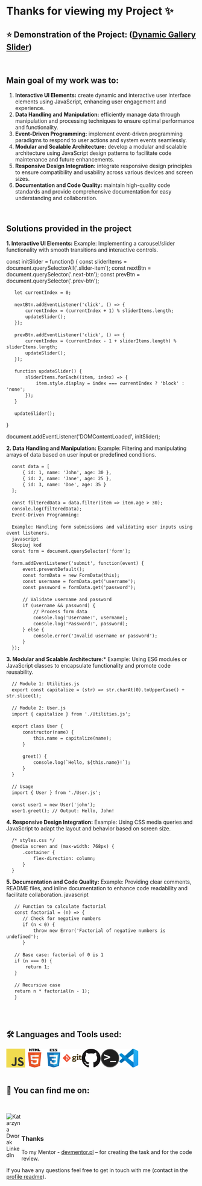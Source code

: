 # Thanks for viewing my Project ✨

## :star: Demonstration of the Project: ([Dynamic Gallery Slider](https://katarzynadworak.github.io/dynamic-gallery-slider/))
<br />

## Main goal of my work was to:
1. **Interactive UI Elements:** create dynamic and interactive user interface elements using JavaScript, enhancing user engagement and experience.
2. **Data Handling and Manipulation:** efficiently manage data through manipulation and processing techniques to ensure optimal performance and functionality.
3. **Event-Driven Programming:** implement event-driven programming paradigms to respond to user actions and system events seamlessly.
4. **Modular and Scalable Architecture:** develop a modular and scalable architecture using JavaScript design patterns to facilitate code maintenance and future enhancements.
5. **Responsive Design Integration:** integrate responsive design principles to ensure compatibility and usability across various devices and screen sizes.
6. **Documentation and Code Quality:** maintain high-quality code standards and provide comprehensive documentation for easy understanding and collaboration.
<br />

## Solutions provided in the project
**1. Interactive UI Elements:**
Example: Implementing a carousel/slider functionality with smooth transitions and interactive controls.

   const initSlider = function() {
       const sliderItems = document.querySelectorAll('.slider-item');
       const nextBtn = document.querySelector('.next-btn');
       const prevBtn = document.querySelector('.prev-btn');
       
       let currentIndex = 0;
       
       nextBtn.addEventListener('click', () => {
           currentIndex = (currentIndex + 1) % sliderItems.length;
           updateSlider();
       });
       
       prevBtn.addEventListener('click', () => {
           currentIndex = (currentIndex - 1 + sliderItems.length) % sliderItems.length;
           updateSlider();
       });
       
       function updateSlider() {
           sliderItems.forEach((item, index) => {
               item.style.display = index === currentIndex ? 'block' : 'none';
           });
       }
       
       updateSlider();
   }
   
   document.addEventListener('DOMContentLoaded', initSlider);

**2. Data Handling and Manipulation:**
Example: Filtering and manipulating arrays of data based on user input or predefined conditions.

      const data = [
          { id: 1, name: 'John', age: 30 },
          { id: 2, name: 'Jane', age: 25 },
          { id: 3, name: 'Doe', age: 35 }
      ];
      
      const filteredData = data.filter(item => item.age > 30);
      console.log(filteredData);
      Event-Driven Programming:
      
      Example: Handling form submissions and validating user inputs using event listeners.
      javascript
      Skopiuj kod
      const form = document.querySelector('form');
      
      form.addEventListener('submit', function(event) {
          event.preventDefault();
          const formData = new FormData(this);
          const username = formData.get('username');
          const password = formData.get('password');
          
          // Validate username and password
          if (username && password) {
              // Process form data
              console.log('Username:', username);
              console.log('Password:', password);
          } else {
              console.error('Invalid username or password');
          }
      });
**3. Modular and Scalable Architecture:***
Example: Using ES6 modules or JavaScript classes to encapsulate functionality and promote code reusability.

      // Module 1: Utilities.js
      export const capitalize = (str) => str.charAt(0).toUpperCase() + str.slice(1);
      
      // Module 2: User.js
      import { capitalize } from './Utilities.js';
      
      export class User {
          constructor(name) {
              this.name = capitalize(name);
          }
          
          greet() {
              console.log(`Hello, ${this.name}!`);
          }
      }
      
      // Usage
      import { User } from './User.js';
      
      const user1 = new User('john');
      user1.greet(); // Output: Hello, John!
   
**4. Responsive Design Integration:**
Example: Using CSS media queries and JavaScript to adapt the layout and behavior based on screen size.

      /* styles.css */
      @media screen and (max-width: 768px) {
          .container {
              flex-direction: column;
          }
      }

**5. Documentation and Code Quality:**
Example: Providing clear comments, README files, and inline documentation to enhance code readability and facilitate collaboration.
javascript

       // Function to calculate factorial
       const factorial = (n) => {
          // Check for negative numbers
          if (n < 0) {
              throw new Error('Factorial of negative numbers is undefined');
          }
       
       // Base case: factorial of 0 is 1
       if (n === 0) {
           return 1;
       }
       
       // Recursive case
       return n * factorial(n - 1);
       }
<br />
<br />

## 🛠️ Languages and Tools used: 

<img align="left" alt="JavaScript" width="50px" src="https://raw.githubusercontent.com/github/explore/main/topics/javascript/javascript.png" />

<img align="left" alt="HTML5" width="50px" src="https://raw.githubusercontent.com/github/explore/80688e429a7d4ef2fca1e82350fe8e3517d3494d/topics/html/html.png" />

<img align="left" alt="CSS3" width="50px" src="https://raw.githubusercontent.com/github/explore/80688e429a7d4ef2fca1e82350fe8e3517d3494d/topics/css/css.png" />

<img align="left" alt="Git" width="50px" src="https://raw.githubusercontent.com/github/explore/80688e429a7d4ef2fca1e82350fe8e3517d3494d/topics/git/git.png" />

<img align="left" alt="GitHub" width="50px" src="https://raw.githubusercontent.com/github/explore/78df643247d429f6cc873026c0622819ad797942/topics/github/github.png" />

<img align="left" alt="Terminal" width="50px" src="https://raw.githubusercontent.com/github/explore/80688e429a7d4ef2fca1e82350fe8e3517d3494d/topics/terminal/terminal.png" />

<img align="left" alt="Visual Studio Code" width="50px" src="https://raw.githubusercontent.com/github/explore/80688e429a7d4ef2fca1e82350fe8e3517d3494d/topics/visual-studio-code/visual-studio-code.png" />

<br />
<br />
<br />
<br />

## :blue_heart:  You can find me on: 
<br />

[<img align="left" alt="Katarzyna Dworak LinkedIn" width="40px" src="https://cdn.jsdelivr.net/npm/simple-icons@v3/icons/linkedin.svg" />](https://www.linkedin.com/in/katarzynadworakk/)

<br /> 
<br />

### Thanks
To my Mentor - [devmentor.pl](https://devmentor.pl/) – for creating the task and for the code review.

If you have any questions feel free to get in touch with me (contact in the [profile readme](https://github.com/katarzynadworak)).
